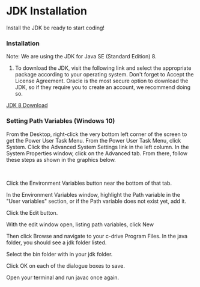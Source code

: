 # JDK Installation

Install the JDK be ready to start coding!

### Installation
Note: We are using the JDK for Java SE (Standard Edition) 8.

1. To download the JDK, visit the following link and select the appropriate package according to your operating system. Don't forget to Accept the License Agreement. Oracle is the most secure option to download the JDK, so if they require you to create an account, we recommend doing so.

[JDK 8 Download](http://www.oracle.com/technetwork/java/javase/downloads/jdk8-downloads-2133151.html)

### Setting Path Variables (Windows 10)
From the Desktop, right-click the very bottom left corner of the screen to get the Power User Task Menu.
From the Power User Task Menu, click System.
Click the Advanced System Settings link in the left column.
In the System Properties window, click on the Advanced tab.
From there, follow these steps as shown in the graphics below.

![]()
![]()

Click the Environment Variables button near the bottom of that tab.

In the Environment Variables window, highlight the Path variable in the "User variables" section, or if the Path variable does not exist yet, add it.

Click the Edit button.

With the edit window open, listing path variables, click New

Then click Browse and navigate to your c-drive Program Files. In the java folder, you should see a jdk folder listed.

Select the bin folder with in your jdk folder.

Click OK on each of the dialogue boxes to save.

Open your terminal and run javac once again.
